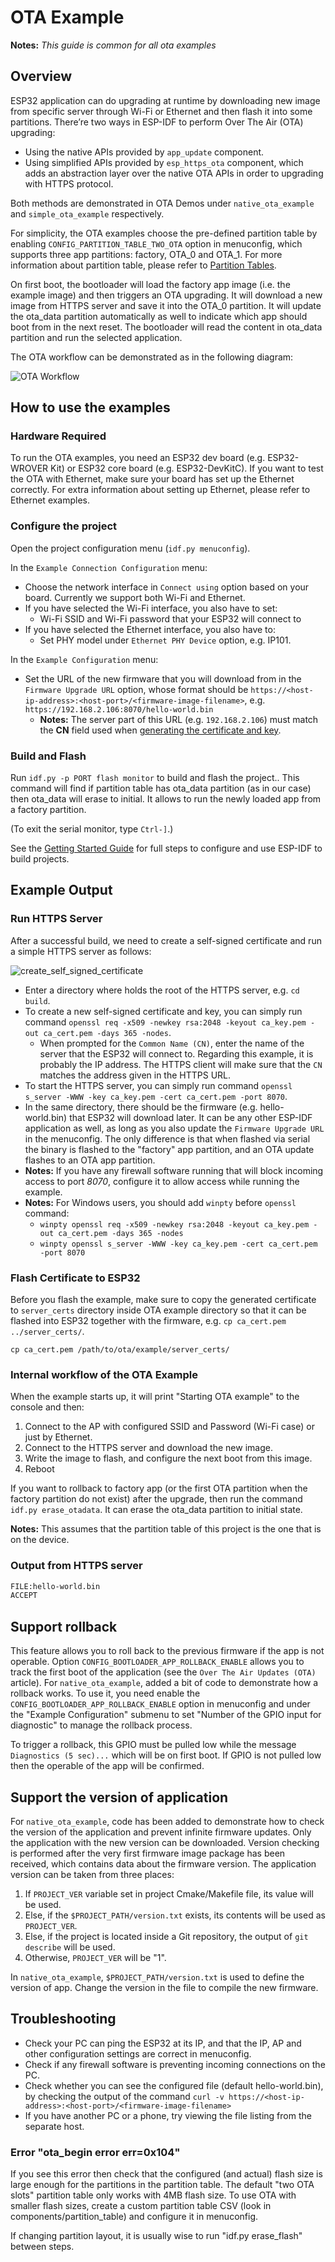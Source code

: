 # OTA Example

**Notes:** *This guide is common for all ota examples*

## Overview

ESP32 application can do upgrading at runtime by downloading new image from specific server through Wi-Fi or Ethernet and then flash it into some partitions. There’re two ways in ESP-IDF to perform Over The Air (OTA) upgrading:

- Using the native APIs provided by `app_update` component.
- Using simplified APIs provided by  `esp_https_ota` component, which adds an abstraction layer over the native OTA APIs in order to upgrading with HTTPS protocol.

Both methods are demonstrated in OTA Demos under `native_ota_example` and `simple_ota_example` respectively.

For simplicity, the OTA examples choose the pre-defined partition table by enabling `CONFIG_PARTITION_TABLE_TWO_OTA` option in menuconfig, which supports three app partitions: factory, OTA_0 and OTA_1. For more information about partition table, please refer to [Partition Tables](https://docs.espressif.com/projects/esp-idf/en/latest/api-guides/partition-tables.html).

On first boot, the bootloader will load the factory app image (i.e. the example image) and then triggers an OTA upgrading. It will download a new image from HTTPS server and save it into the OTA_0 partition. It will update the ota_data partition automatically as well to indicate which app should boot from in the next reset. The bootloader will read the content in ota_data partition and run the selected application.

The OTA workflow can be demonstrated as in the following diagram:

![OTA Workflow](ota_workflow.png)

## How to use the examples

### Hardware Required

To run the OTA examples, you need an ESP32 dev board (e.g. ESP32-WROVER Kit) or ESP32 core board (e.g. ESP32-DevKitC). If you want to test the OTA with Ethernet, make sure your board has set up the Ethernet correctly. For extra information about setting up Ethernet, please refer to Ethernet examples.

### Configure the project

Open the project configuration menu (`idf.py menuconfig`). 

In the `Example Connection Configuration` menu:

* Choose the network interface in `Connect using`  option based on your board. Currently we support both Wi-Fi and Ethernet.
* If you have selected the Wi-Fi interface, you also have to set:
  * Wi-Fi SSID and Wi-Fi password that your ESP32 will connect to
* If you have selected the Ethernet interface, you also have to:
  * Set PHY model under `Ethernet PHY Device` option, e.g. IP101.

In the `Example Configuration` menu:

* Set the URL of the new firmware that you will download from in the `Firmware Upgrade URL` option, whose format should be `https://<host-ip-address>:<host-port>/<firmware-image-filename>`, e.g. `https://192.168.2.106:8070/hello-world.bin`
  * **Notes:** The server part of this URL (e.g. `192.168.2.106`) must match the **CN** field used when [generating the certificate and key](#run-https-server).

### Build and Flash

Run `idf.py -p PORT flash monitor` to build and flash the project.. This command will find if partition table has ota_data partition (as in our case) then ota_data will erase to initial. It allows to run the newly loaded app from a factory partition.

(To exit the serial monitor, type ``Ctrl-]``.)

See the [Getting Started Guide](https://docs.espressif.com/projects/esp-idf/en/latest/get-started/index.html) for full steps to configure and use ESP-IDF to build projects.

## Example Output

### Run HTTPS Server

After a successful build, we need to create a self-signed certificate and run a simple HTTPS server as follows:

![create_self_signed_certificate](https://dl.espressif.com/dl/esp-idf/docs/_static/ota_self_signature.gif)

* Enter a directory where holds the root of the HTTPS server, e.g. `cd build`.
* To create a new self-signed certificate and key, you can simply run command `openssl req -x509 -newkey rsa:2048 -keyout ca_key.pem -out ca_cert.pem -days 365 -nodes`.
  * When prompted for the `Common Name (CN)`, enter the name of the server that the ESP32 will connect to. Regarding this example, it is probably the IP address. The HTTPS client will make sure that the `CN` matches the address given in the HTTPS URL.
* To start the HTTPS server, you can simply run command `openssl s_server -WWW -key ca_key.pem -cert ca_cert.pem -port 8070`.
* In the same directory, there should be the firmware (e.g. hello-world.bin) that ESP32 will download later. It can be any other ESP-IDF application as well, as long as you also update the `Firmware Upgrade URL` in the menuconfig. The only difference is that when flashed via serial the binary is flashed to the "factory" app partition, and an OTA update flashes to an OTA app partition.
* **Notes:** If you have any firewall software running that will block incoming access to port *8070*, configure it to allow access while running the example.
* **Notes:** For Windows users, you should add `winpty` before `openssl` command:
  * `winpty openssl req -x509 -newkey rsa:2048 -keyout ca_key.pem -out ca_cert.pem -days 365 -nodes`
  * `winpty openssl s_server -WWW -key ca_key.pem -cert ca_cert.pem -port 8070`

### Flash Certificate to ESP32

Before you flash the example, make sure to copy the generated certificate to `server_certs` directory inside OTA example directory so that it can be flashed into ESP32 together with the firmware, e.g. `cp ca_cert.pem ../server_certs/`.

```
cp ca_cert.pem /path/to/ota/example/server_certs/
```

### Internal workflow of the OTA Example

When the example starts up, it will print "Starting OTA example" to the console and then:

1. Connect to the AP with configured SSID and Password (Wi-Fi case) or just by Ethernet.
2. Connect to the HTTPS server and download the new image.
3. Write the image to flash, and configure the next boot from this image.
4. Reboot

If you want to rollback to factory app (or the first OTA partition when the factory partition do not exist) after the upgrade, then run the command `idf.py erase_otadata`. It can erase the ota_data partition to initial state.

**Notes:** This assumes that the partition table of this project is the one that is on the device.

### Output from HTTPS server

```bash
FILE:hello-world.bin
ACCEPT
```


## Support rollback

This feature allows you to roll back to the previous firmware if the app is not operable. Option `CONFIG_BOOTLOADER_APP_ROLLBACK_ENABLE` allows you to track the first boot of the application (see the ``Over The Air Updates (OTA)`` article). 
For ``native_ota_example``, added a bit of code to demonstrate how a rollback works. To use it, you need enable the `CONFIG_BOOTLOADER_APP_ROLLBACK_ENABLE` option in menuconfig and under the "Example Configuration" submenu to set "Number of the GPIO input for diagnostic" to manage the rollback process.

To trigger a rollback, this GPIO must be pulled low while the message `Diagnostics (5 sec)...` which will be on first boot.
If GPIO is not pulled low then the operable of the app will be confirmed.

## Support the version of application

For ``native_ota_example``, code has been added to demonstrate how to check the version of the application and prevent infinite firmware updates. Only the application with the new version can be downloaded. Version checking is performed after the very first firmware image package has been received, which contains data about the firmware version. The application version can be taken from three places:

1. If ``PROJECT_VER`` variable set in project Cmake/Makefile file, its value will be used.
2. Else, if the ``$PROJECT_PATH/version.txt`` exists, its contents will be used as ``PROJECT_VER``.
3. Else, if the project is located inside a Git repository, the output of ``git describe`` will be used.
4. Otherwise, ``PROJECT_VER`` will be "1".

In ``native_ota_example``, ``$PROJECT_PATH/version.txt`` is used to define the version of app. Change the version in the file to compile the new firmware.

## Troubleshooting

* Check your PC can ping the ESP32 at its IP, and that the IP, AP and other configuration settings are correct in menuconfig.
* Check if any firewall software is preventing incoming connections on the PC.
* Check whether you can see the configured file (default hello-world.bin), by checking the output of the command `curl -v https://<host-ip-address>:<host-port>/<firmware-image-filename>`
* If you have another PC or a phone, try viewing the file listing from the separate host.

### Error "ota_begin error err=0x104"

If you see this error then check that the configured (and actual) flash size is large enough for the partitions in the partition table. The default "two OTA slots" partition table only works with 4MB flash size. To use OTA with smaller flash sizes, create a custom partition table CSV (look in components/partition_table) and configure it in menuconfig.

If changing partition layout, it is usually wise to run "idf.py erase_flash" between steps.
